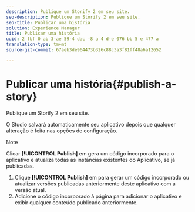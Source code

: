 ```yaml
---
description: Publique um Storify 2 em seu site.
seo-description: Publique um Storify 2 em seu site.
seo-title: Publicar uma história
solution: Experience Manager
title: Publicar uma história
uuid: 2 fbf 0 ab 3-ae 59-4 dac -8 a 4 d-e 076 bb 5 e 477 a
translation-type: tm+mt
source-git-commit: 67aeb3de964473b326c88c3a3f81ff48a6a12652

---
```



# Publicar uma história{#publish-a-story}

Publique um Storify 2 em seu site.

O Studio salvará automaticamente seu aplicativo depois que qualquer alteração é feita nas opções de configuração.

>[!NOTE]
>
>Clicar **[!UICONTROL Publish]** em gera um código incorporado para o aplicativo e atualiza todas as instâncias existentes do Aplicativo, se já publicadas.

1. Clique **[!UICONTROL Publish]** em para gerar um código incorporado ou atualizar versões publicadas anteriormente deste aplicativo com a versão atual.
1. Adicione o código incorporado à página para adicionar o aplicativo e exibir qualquer conteúdo publicado anteriormente.
